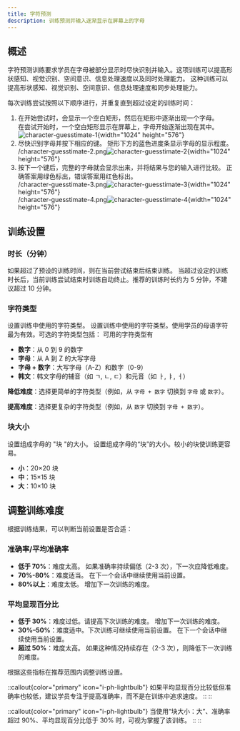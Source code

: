 ```yaml
---
title: 字符预测
description: 训练预测并输入逐渐显示在屏幕上的字母
---
```


## 概述

字符预测训练要求学员在字母被部分显示时尽快识别并输入。这项训练可以提高形状感知、视觉识别、空间意识、信息处理速度以及同时处理能力。 这种训练可以提高形状感知、视觉识别、空间意识、信息处理速度和同步处理能力。

每次训练尝试按照以下顺序进行，并重复直到超过设定的训练时间：

1. 在开始尝试时，会显示一个空白矩形，然后在矩形中逐渐出现一个字母。\
   在尝试开始时，一个空白矩形显示在屏幕上，字母开始逐渐出现在其中。\
   ![character-guesstimate-1](/character-guesstimate-1.png){width="1024" height="576"}
2. 尽快识别字母并按下相应的键。 矩形下方的蓝色进度条显示字母的显示程度。\
   /character-guesstimate-2.png![character-guesstimate-2](){width="1024" height="576"}
3. 按下一个键后，完整的字母就会显示出来，并将结果与您的输入进行比较。 正确答案用绿色标出，错误答案用红色标出。\
   /character-guesstimate-3.png![character-guesstimate-3](){width="1024" height="576"}\
   /character-guesstimate-4.png![character-guesstimate-4](){width="1024" height="576"}

## 训练设置

### 时长（分钟）

如果超过了预设的训练时间，则在当前尝试结束后结束训练。 当超过设定的训练时长后，当前训练尝试结束时训练自动终止。推荐的训练时长约为 5 分钟，不建议超过 10 分钟。

### 字符类型

设置训练中使用的字符类型。 设置训练中使用的字符类型。使用学员的母语字符最为有效。可选的字符类型包括： 可用的字符类型有

- **数字**：从 0 到 9 的数字
- **字母**：从 A 到 Z 的大写字母
- **字母 + 数字**：大写字母（A-Z）和数字（0-9）
- **韩文**：韩文字母的辅音（如 ㄱ, ㄴ, ㄷ）和元音（如 ㅏ, ㅑ, ㅓ）

**降低难度**：选择更简单的字符类型（例如，从 `字母 + 数字` 切换到 `字母` 或 `数字`）。

**提高难度**：选择更复杂的字符类型（例如，从 `数字` 切换到 `字母 + 数字`）。

### 块大小

设置组成字母的 "块 "的大小。 设置组成字母的“块”的大小。较小的块使训练更容易。

- **小**：20×20 块
- **中**：15×15 块
- **大**：10×10 块

## 调整训练难度

根据训练结果，可以判断当前设置是否合适：

### 准确率/平均准确率

- **低于 70%**：难度太高。 如果准确率持续偏低（2-3 次），下一次应降低难度。
- **70%-80%**：难度适当。 在下一个会话中继续使用当前设置。
- **80%以上**：难度太低。 增加下一次训练的难度。

### 平均显现百分比

- **低于 30%**：难度过低。请提高下次训练的难度。 增加下一次训练的难度。
- **30%–50%**：难度适中。下次训练可继续使用当前设置。 在下一个会话中继续使用当前设置。
- **超过 50%**：难度太高。 如果这种情况持续存在（2-3 次），则降低下一次训练的难度。

根据这些指标在推荐范围内调整训练设置。

::callout{color="primary" icon="i-ph-lightbulb"}
如果平均显现百分比较低但准确率也较低，建议学员专注于提高准确率，而不是在训练中追求速度。
::
::

::callout{color="primary" icon="i-ph-lightbulb"}
当使用“块大小：大”、准确率超过 90%、平均显现百分比低于 30% 时，可视为掌握了该训练。
::
::
